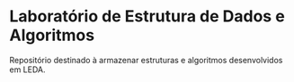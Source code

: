 # Laboratório de Estrutura de Dados e Algoritmos

Repositório destinado à armazenar estruturas e algoritmos desenvolvidos em LEDA.
